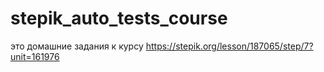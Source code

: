 ﻿# stepik_auto_tests_course
это домашние задания к курсу
https://stepik.org/lesson/187065/step/7?unit=161976
